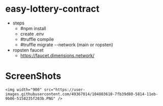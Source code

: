 # easy-lottery-contract
* steps
    - #npm install
    - create .env
    - #truffle compile
    - #truffle migrate --network (main or ropsten)
* ropsten faucet
    - https://faucet.dimensions.network/
    
# ScreenShots
<div>
    
    <img width="900" src="https://user-images.githubusercontent.com/49367014/104803610-7fb39d80-5814-11eb-9b06-5158235f203b.PNG" />
</div>
